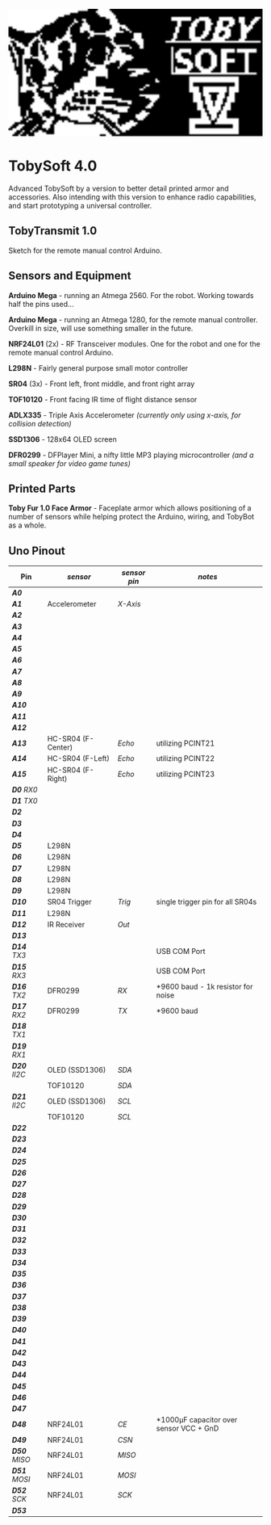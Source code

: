 [<img src="https://raw.githubusercontent.com/simplegr33n/RoboDuino/master/_assets/TS4.bmp" width="600">](https://github.com/simplegr33n/RoboDuino/tree/master/TobySoft_4)

# TobySoft 4.0

Advanced TobySoft by a version to better detail printed armor and accessories. Also intending with this version to enhance radio capabilities, and start prototyping a universal controller.

## TobyTransmit 1.0

Sketch for the remote manual control Arduino.

## Sensors and Equipment

**Arduino Mega** - running an Atmega 2560. For the robot. Working towards half the pins used...

**Arduino Mega** - running an Atmega 1280, for the remote manual controller. Overkill in size, will use something smaller in the future.

**NRF24L01** (2x) - RF Transceiver modules. One for the robot and one for the remote manual control Arduino.

**L298N** - Fairly general purpose small motor controller

**SR04** (3x) - Front left, front middle, and front right array

**TOF10120** - Front facing IR time of flight distance sensor

**ADLX335** - Triple Axis Accelerometer _(currently only using x-axis, for collision detection)_

**SSD1306** - 128x64 OLED screen

**DFR0299** - DFPlayer Mini, a nifty little MP3 playing microcontroller _(and a small speaker for video game tunes)_

## Printed Parts

**Toby Fur 1.0 Face Armor** - Faceplate armor which allows positioning of a number of sensors while helping protect the Arduino, wiring, and TobyBot as a whole.

## Uno Pinout

| Pin              | _sensor_           | _sensor pin_ | _notes_                                  |
| ---------------- | ------------------ | ------------ | ---------------------------------------- |
| **_A0_**         |                    |              |
| **_A1_**         | Accelerometer      | _X-Axis_     |
| **_A2_**         |                    |              |
| **_A3_**         |                    |              |
| **_A4_**         |                    |              |
| **_A5_**         |                    |              |
| **_A6_**         |                    |              |
| **_A7_**         |                    |              |
| **_A8_**         |                    |              |
| **_A9_**         |                    |              |
| **_A10_**        |                    |              |
| **_A11_**        |                    |              |
| **_A12_**        |                    |              |
| **_A13_**        | HC-SR04 (F-Center) | _Echo_       | utilizing PCINT21                        |
| **_A14_**        | HC-SR04 (F-Left)   | _Echo_       | utilizing PCINT22                        |
| **_A15_**        | HC-SR04 (F-Right)  | _Echo_       | utilizing PCINT23                        |
| **_D0_** _RX0_   |                    |              |
| **_D1_** _TX0_   |                    |              |
| **_D2_**         |                    |              |
| **_D3_**         |                    |              |
| **_D4_**         |                    |              |
| **_D5_**         | L298N              |              |
| **_D6_**         | L298N              |              |
| **_D7_**         | L298N              |              |
| **_D8_**         | L298N              |              |
| **_D9_**         | L298N              |              |
| **_D10_**        | SR04 Trigger       | _Trig_       | single trigger pin for all SR04s         |
| **_D11_**        | L298N              |              |
| **_D12_**        | IR Receiver        | _Out_        |
| **_D13_**        |                    |              |
| **_D14_** _TX3_  |                    |              | USB COM Port                             |
| **_D15_** _RX3_  |                    |              | USB COM Port                             |
| **_D16_** _TX2_  | DFR0299            | _RX_         | \*9600 baud - 1k resistor for noise      |
| **_D17_** _RX2_  | DFR0299            | _TX_         | \*9600 baud                              |
| **_D18_** _TX1_  |                    |              |
| **_D19_** _RX1_  |                    |              |
| **_D20_** _II2C_ | OLED (SSD1306)     | _SDA_        |
|                  | TOF10120           | _SDA_        |
| **_D21_** _II2C_ | OLED (SSD1306)     | _SCL_        |
|                  | TOF10120           | _SCL_        |
| **_D22_**        |                    |              |
| **_D23_**        |                    |              |
| **_D24_**        |                    |              |
| **_D25_**        |                    |              |
| **_D26_**        |                    |              |
| **_D27_**        |                    |              |
| **_D28_**        |                    |              |
| **_D29_**        |                    |              |
| **_D30_**        |                    |              |
| **_D31_**        |                    |              |
| **_D32_**        |                    |              |
| **_D33_**        |                    |              |
| **_D34_**        |                    |              |
| **_D35_**        |                    |              |
| **_D36_**        |                    |              |
| **_D37_**        |                    |              |
| **_D38_**        |                    |              |
| **_D39_**        |                    |              |
| **_D40_**        |                    |              |
| **_D41_**        |                    |              |
| **_D42_**        |                    |              |
| **_D43_**        |                    |              |
| **_D44_**        |                    |              |
| **_D45_**        |                    |              |
| **_D46_**        |                    |              |
| **_D47_**        |                    |              |
| **_D48_**        | NRF24L01           | _CE_         | \*1000µF capacitor over sensor VCC + GnD |
| **_D49_**        | NRF24L01           | _CSN_        |
| **_D50_** _MISO_ | NRF24L01           | _MISO_       |
| **_D51_** _MOSI_ | NRF24L01           | _MOSI_       |
| **_D52_** _SCK_  | NRF24L01           | _SCK_        |
| **_D53_**        |                    |              |
